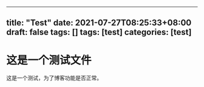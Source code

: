 <!--
 * @Author: Xu Sijin
 * @Date: 2021-07-27 08:25:33
 * @LastEditors: Xu Sijin
 * @LastEditTime: 2023-05-27 00:17:25
 * @FilePath: \xu-blog\content\posts\test.md
 * @Description: 
 * 
 * Copyright (c) 2023 by 用户/公司名, All Rights Reserved. 
-->

---
title: "Test"
date: 2021-07-27T08:25:33+08:00
draft: false
tags: []
tags: [test]
categories: [test]
---

# 这是一个测试文件

这是一个测试，为了博客功能是否正常。
